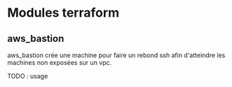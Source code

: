 # Modules terraform

## aws_bastion
aws_bastion crée une machine pour faire un rebond ssh afin d'atteindre les machines non exposées sur un vpc.

TODO : usage